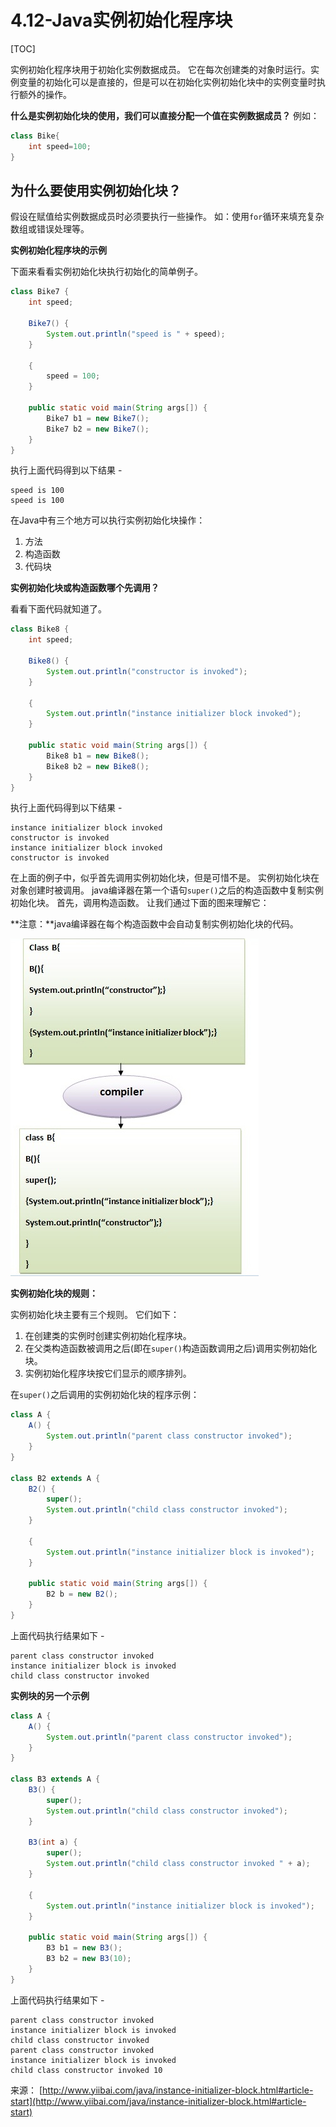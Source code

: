 # 4.12-Java实例初始化程序块

[TOC]

实例初始化程序块用于初始化实例数据成员。 它在每次创建类的对象时运行。实例变量的初始化可以是直接的，但是可以在初始化实例初始化块中的实例变量时执行额外的操作。

**什么是实例初始化块的使用，我们可以直接分配一个值在实例数据成员？** 例如：

```java
class Bike{  
    int speed=100;  
}

```

## 为什么要使用实例初始化块？

假设在赋值给实例数据成员时必须要执行一些操作。 如：使用`for`循环来填充复杂数组或错误处理等。

**实例初始化程序块的示例**

下面来看看实例初始化块执行初始化的简单例子。

```java
class Bike7 {
    int speed;

    Bike7() {
        System.out.println("speed is " + speed);
    }

    {
        speed = 100;
    }

    public static void main(String args[]) {
        Bike7 b1 = new Bike7();
        Bike7 b2 = new Bike7();
    }
}

```

执行上面代码得到以下结果 -

```
speed is 100
speed is 100

```

在Java中有三个地方可以执行实例初始化块操作：

1. 方法
2. 构造函数
3. 代码块

**实例初始化块或构造函数哪个先调用？**

看看下面代码就知道了。

```java
class Bike8 {
    int speed;

    Bike8() {
        System.out.println("constructor is invoked");
    }

    {
        System.out.println("instance initializer block invoked");
    }

    public static void main(String args[]) {
        Bike8 b1 = new Bike8();
        Bike8 b2 = new Bike8();
    }
}

```

执行上面代码得到以下结果 -

```
instance initializer block invoked
constructor is invoked
instance initializer block invoked
constructor is invoked

```

在上面的例子中，似乎首先调用实例初始化块，但是可惜不是。 实例初始化块在对象创建时被调用。 java编译器在第一个语句`super()`之后的构造函数中复制实例初始化块。 首先，调用构造函数。 让我们通过下面的图来理解它：

**注意：**java编译器在每个构造函数中会自动复制实例初始化块的代码。

![img](images/665170344_26739.jpg)

**实例初始化块的规则：**

实例初始化块主要有三个规则。 它们如下：

1. 在创建类的实例时创建实例初始化程序块。
2. 在父类构造函数被调用之后(即在`super()`构造函数调用之后)调用实例初始化块。
3. 实例初始化程序块按它们显示的顺序排列。

在`super()`之后调用的实例初始化块的程序示例：

```java
class A {
    A() {
        System.out.println("parent class constructor invoked");
    }
}

class B2 extends A {
    B2() {
        super();
        System.out.println("child class constructor invoked");
    }

    {
        System.out.println("instance initializer block is invoked");
    }

    public static void main(String args[]) {
        B2 b = new B2();
    }
}

```

上面代码执行结果如下 -

```
parent class constructor invoked
instance initializer block is invoked
child class constructor invoked

```

**实例块的另一个示例**

```java
class A {
    A() {
        System.out.println("parent class constructor invoked");
    }
}

class B3 extends A {
    B3() {
        super();
        System.out.println("child class constructor invoked");
    }

    B3(int a) {
        super();
        System.out.println("child class constructor invoked " + a);
    }

    {
        System.out.println("instance initializer block is invoked");
    }

    public static void main(String args[]) {
        B3 b1 = new B3();
        B3 b2 = new B3(10);
    }
}

```

上面代码执行结果如下 -

```
parent class constructor invoked
instance initializer block is invoked
child class constructor invoked
parent class constructor invoked
instance initializer block is invoked
child class constructor invoked 10
```

来源： [http://www.yiibai.com/java/instance-initializer-block.html#article-start](http://www.yiibai.com/java/instance-initializer-block.html#article-start)